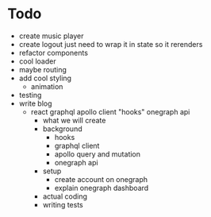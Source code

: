 # Todo

- create music player
- create logout just need to wrap it in state so it rerenders
- refactor components
- cool loader
- maybe routing
- add cool styling
  - animation
- testing
- write blog
  - react graphql apollo client "hooks" onegraph api
    - what we will create
    - background
      - hooks
      - graphql client
      - apollo query and mutation
      - onegraph api
    - setup
      - create account on onegraph
      - explain onegraph dashboard
    - actual coding
    - writing tests
